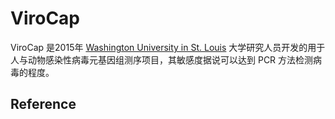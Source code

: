 # ViroCap

ViroCap 是2015年 [Washington University in St. Louis](http://wustl.edu) 大学研究人员开发的用于人与动物感染性病毒元基因组测序项目，其敏感度据说可以达到 PCR 方法检测病毒的程度。

## Reference

